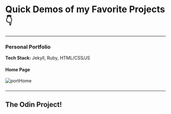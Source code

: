 # Quick Demos of my Favorite Projects 👇  
---
### Personal Portfolio

**Tech Stack:** Jekyll, Ruby, HTML/CSS/JS


#### **Home Page**
![portHome](https://github.com/user-attachments/assets/88ea50c5-4c50-40a1-bb07-e0c1b185c832)

### 
---

## **The Odin Project!**
